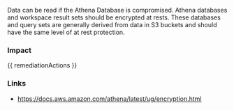 
Data can be read if the Athena Database is compromised. Athena databases and workspace result sets should be encrypted at rests. These databases and query sets are generally derived from data in S3 buckets and should have the same level of at rest protection.


### Impact
<!-- Add Impact here -->

<!-- DO NOT CHANGE -->
{{ remediationActions }}

### Links
- https://docs.aws.amazon.com/athena/latest/ug/encryption.html


